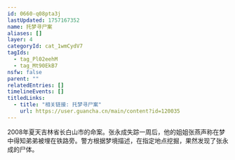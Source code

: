 ```yaml
---
id: 0660-q08pta3j
lastUpdated: 1757167352
name: 托梦寻尸案
aliases: []
layer: 4
categoryId: cat_1wmCydV7
tagIds:
  - tag_Pl02eehM
  - tag_Mt90EkB7
nsfw: false
parent: ""
relatedEntries: []
timelineEvents: []
titledLinks:
  - title: "相关链接: 托梦寻尸案"
    url: https://user.guancha.cn/main/content?id=120035
---
```


2008年夏天吉林省长白山市的命案。张永成失踪一周后，他的姐姐张燕声称在梦中得知弟弟被埋在铁路旁。警方根据梦境描述，在指定地点挖掘，果然发现了张永成的尸体。